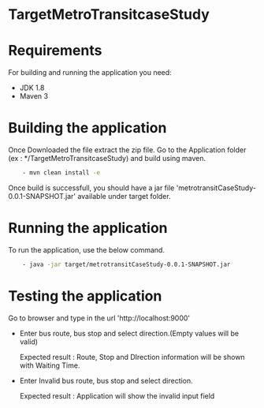 # TargetMetroTransitcaseStudy
# Requirements
For building and running the application you need:
- JDK 1.8
- Maven 3

# Building the application
Once Downloaded the file extract the zip file.
Go to the Application folder (ex : */TargetMetroTransitcaseStudy) and build using maven.
```sh
    - mvn clean install -e
```
Once build is successfull, you should have a jar file 'metrotransitCaseStudy-0.0.1-SNAPSHOT.jar' available under target folder.

# Running the application
To run the application, use the below command.
```sh
    - java -jar target/metrotransitCaseStudy-0.0.1-SNAPSHOT.jar
```
# Testing the application
Go to browser and type in the url 'http://localhost:9000'

  - Enter bus route, bus stop and select direction.(Empty values will be valid)
  
    Expected result : Route, Stop and DIrection information will be shown with Waiting Time.

  - Enter Invalid bus route, bus stop and select direction.
  
    Expected result : Application will show the invalid input field
